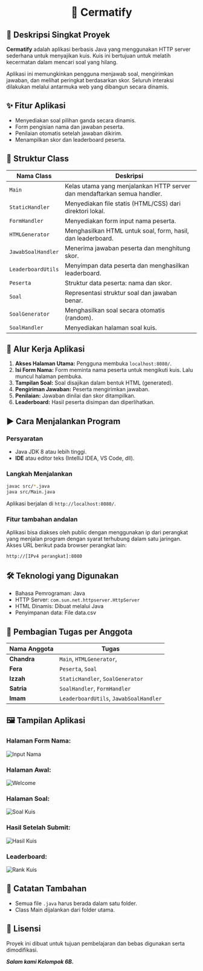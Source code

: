 <h1 align="center">📘 Cermatify</h1>

## 📝 Deskripsi Singkat Proyek

**Cermatify** adalah aplikasi berbasis Java yang menggunakan HTTP server sederhana untuk menyajikan kuis. Kuis ini bertujuan untuk melatih kecermatan dalam mencari soal yang hilang.

Aplikasi ini memungkinkan pengguna menjawab soal, mengirimkan jawaban, dan melihat peringkat berdasarkan skor. Seluruh interaksi dilakukan melalui antarmuka web yang dibangun secara dinamis.

## ✨ Fitur Aplikasi

-   Menyediakan soal pilihan ganda secara dinamis.
-   Form pengisian nama dan jawaban peserta.
-   Penilaian otomatis setelah jawaban dikirim.
-   Menampilkan skor dan leaderboard peserta.

## 🧱 Struktur Class

| Nama Class         | Deskripsi                                                                |
| ------------------ | ------------------------------------------------------------------------ |
| `Main`             | Kelas utama yang menjalankan HTTP server dan mendaftarkan semua handler. |
| `StaticHandler`    | Menyediakan file statis (HTML/CSS) dari direktori lokal.              |
| `FormHandler`      | Menyediakan form input nama peserta.                                     |
| `HTMLGenerator`    | Menghasilkan HTML untuk soal, form, hasil, dan leaderboard.              |
| `JawabSoalHandler` | Menerima jawaban peserta dan menghitung skor.                            |
| `LeaderboardUtils` | Menyimpan data peserta dan menghasilkan leaderboard.                     |
| `Peserta`          | Struktur data peserta: nama dan skor.                                    |
| `Soal`             | Representasi struktur soal dan jawaban benar.                            |
| `SoalGenerator`    | Menghasilkan soal secara otomatis (random).                              |
| `SoalHandler`      | Menyediakan halaman soal kuis.                                           |

## 🔄 Alur Kerja Aplikasi

1. **Akses Halaman Utama:** Pengguna membuka `localhost:8080/`.
2. **Isi Form Nama:** Form meminta nama peserta untuk mengikuti kuis. Lalu muncul halaman pembuka.
3. **Tampilan Soal:** Soal disajikan dalam bentuk HTML (generated).
4. **Pengiriman Jawaban:** Peserta mengirimkan jawaban.
5. **Penilaian:** Jawaban dinilai dan skor ditampilkan.
6. **Leaderboard:** Hasil peserta disimpan dan diperlihatkan.

## ▶️ Cara Menjalankan Program

### Persyaratan

-   Java JDK 8 atau lebih tinggi.
-   **IDE** atau editor teks (IntelliJ IDEA, VS Code, dll).

### Langkah Menjalankan

```bash
javac src/*.java
java src/Main.java
```

Aplikasi berjalan di `http://localhost:8080/`.

### Fitur tambahan andalan
Aplikasi bisa diakses oleh public dengan menggunakan ip dari perangkat yang menjalan program dengan syarat terhubung dalam satu jaringan. Akses URL berikut pada browser perangkat lain:

`http://[IPv4 perangkat]:8080`

## 🛠️ Teknologi yang Digunakan

-   Bahasa Pemrograman: Java
-   HTTP Server: `com.sun.net.httpserver.HttpServer`
-   HTML Dinamis: Dibuat melalui Java
-   Penyimpanan data: File data.csv

## 👥 Pembagian Tugas per Anggota

| Nama Anggota | Tugas                                  |
| ------------ | -------------------------------------- |
| **Chandra**  | `Main`, `HTMLGenerator`,               |
| **Fera**     | `Peserta`, `Soal`                      |
| **Izzah**    | `StaticHandler`, `SoalGenerator`       |
| **Satria**   | `SoalHandler`, `FormHandler`           |
| **Imam**     | `LeaderboardUtils`, `JawabSoalHandler` |

## 🖼️ Tampilan Aplikasi

### Halaman Form Nama:

![Input Nama](img/nama.jpg)

### Halaman Awal:

![Welcome](img\welcome.jpg)

### Halaman Soal:

![Soal Kuis](img\soal.jpg)

### Hasil Setelah Submit:

![Hasil Kuis](img\hasil.jpg)

### Leaderboard:

![Rank Kuis](img\leader.jpg)

## 📂 Catatan Tambahan

-   Semua file `.java` harus berada dalam satu folder.
-   Class Main dijalankan dari folder utama.

## 📄 Lisensi

Proyek ini dibuat untuk tujuan pembelajaran dan bebas digunakan serta dimodifikasi.

_**Salam kami Kelompok 6B.**_
